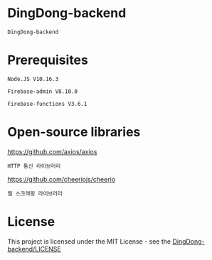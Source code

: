 # DingDong-backend
    DingDong-backend
# Prerequisites
    Node.JS V10.16.3
    
    Firebase-admin V8.10.0
    
    Firebase-functions V3.6.1
# Open-source libraries
https://github.com/axios/axios

    HTTP 통신 라이브러리
https://github.com/cheeriojs/cheerio

    웹 스크래핑 라이브러리

# License
This project is licensed under the MIT License - see the [DingDong-backend/LICENSE](LICENSE)
